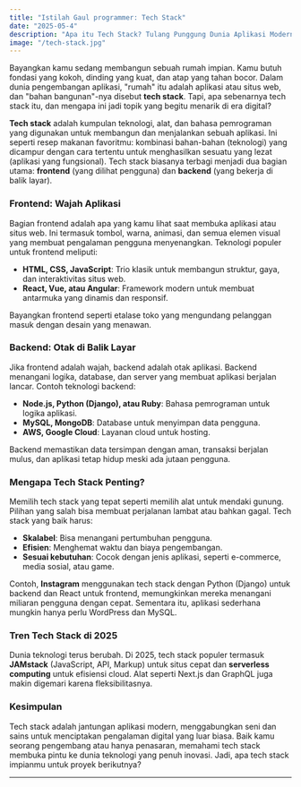 ```yaml
---
title: "Istilah Gaul programmer: Tech Stack"
date: "2025-05-4"
description: "Apa itu Tech Stack? Tulang Punggung Dunia Aplikasi Modern"
image: "/tech-stack.jpg"
---
```


Bayangkan kamu sedang membangun sebuah rumah impian. Kamu butuh fondasi yang kokoh, dinding yang kuat, dan atap yang tahan bocor. Dalam dunia pengembangan aplikasi, "rumah" itu adalah aplikasi atau situs web, dan "bahan bangunan"-nya disebut **tech stack**. Tapi, apa sebenarnya tech stack itu, dan mengapa ini jadi topik yang begitu menarik di era digital?

**Tech stack** adalah kumpulan teknologi, alat, dan bahasa pemrograman yang digunakan untuk membangun dan menjalankan sebuah aplikasi. Ini seperti resep makanan favoritmu: kombinasi bahan-bahan (teknologi) yang dicampur dengan cara tertentu untuk menghasilkan sesuatu yang lezat (aplikasi yang fungsional). Tech stack biasanya terbagi menjadi dua bagian utama: **frontend** (yang dilihat pengguna) dan **backend** (yang bekerja di balik layar).

### Frontend: Wajah Aplikasi
Bagian frontend adalah apa yang kamu lihat saat membuka aplikasi atau situs web. Ini termasuk tombol, warna, animasi, dan semua elemen visual yang membuat pengalaman pengguna menyenangkan. Teknologi populer untuk frontend meliputi:
- **HTML, CSS, JavaScript**: Trio klasik untuk membangun struktur, gaya, dan interaktivitas situs web.
- **React, Vue, atau Angular**: Framework modern untuk membuat antarmuka yang dinamis dan responsif.

Bayangkan frontend seperti etalase toko yang mengundang pelanggan masuk dengan desain yang menawan.

### Backend: Otak di Balik Layar
Jika frontend adalah wajah, backend adalah otak aplikasi. Backend menangani logika, database, dan server yang membuat aplikasi berjalan lancar. Contoh teknologi backend:
- **Node.js, Python (Django), atau Ruby**: Bahasa pemrograman untuk logika aplikasi.
- **MySQL, MongoDB**: Database untuk menyimpan data pengguna.
- **AWS, Google Cloud**: Layanan cloud untuk hosting.

Backend memastikan data tersimpan dengan aman, transaksi berjalan mulus, dan aplikasi tetap hidup meski ada jutaan pengguna.

### Mengapa Tech Stack Penting?
Memilih tech stack yang tepat seperti memilih alat untuk mendaki gunung. Pilihan yang salah bisa membuat perjalanan lambat atau bahkan gagal. Tech stack yang baik harus:
- **Skalabel**: Bisa menangani pertumbuhan pengguna.
- **Efisien**: Menghemat waktu dan biaya pengembangan.
- **Sesuai kebutuhan**: Cocok dengan jenis aplikasi, seperti e-commerce, media sosial, atau game.

Contoh, **Instagram** menggunakan tech stack dengan Python (Django) untuk backend dan React untuk frontend, memungkinkan mereka menangani miliaran pengguna dengan cepat. Sementara itu, aplikasi sederhana mungkin hanya perlu WordPress dan MySQL.

### Tren Tech Stack di 2025
Dunia teknologi terus berubah. Di 2025, tech stack populer termasuk **JAMstack** (JavaScript, API, Markup) untuk situs cepat dan **serverless computing** untuk efisiensi cloud. Alat seperti Next.js dan GraphQL juga makin digemari karena fleksibilitasnya.

### Kesimpulan
Tech stack adalah jantungan aplikasi modern, menggabungkan seni dan sains untuk menciptakan pengalaman digital yang luar biasa. Baik kamu seorang pengembang atau hanya penasaran, memahami tech stack membuka pintu ke dunia teknologi yang penuh inovasi. Jadi, apa tech stack impianmu untuk proyek berikutnya?

---
